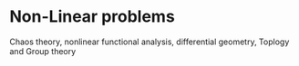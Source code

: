 # Non-Linear problems
 Chaos theory, nonlinear functional analysis, differential geometry, Toplogy and Group theory
